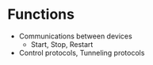 
# Functions
- Communications between devices
	- Start, Stop, Restart
-  Control protocols, Tunneling protocols